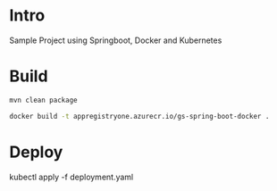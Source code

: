# Intro

Sample Project using Springboot, Docker and Kubernetes

# Build
```bash
mvn clean package
```
```bash
docker build -t appregistryone.azurecr.io/gs-spring-boot-docker .
```


# Deploy
kubectl apply -f deployment.yaml
